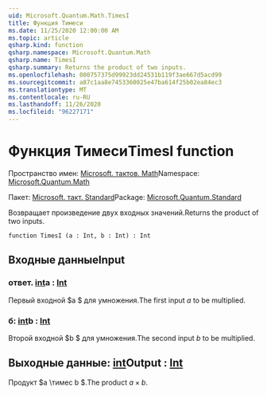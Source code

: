 ```yaml
---
uid: Microsoft.Quantum.Math.TimesI
title: Функция Тимеси
ms.date: 11/25/2020 12:00:00 AM
ms.topic: article
qsharp.kind: function
qsharp.namespace: Microsoft.Quantum.Math
qsharp.name: TimesI
qsharp.summary: Returns the product of two inputs.
ms.openlocfilehash: 000757375d99923dd24531b119f3ae667d5acd99
ms.sourcegitcommit: a87c1aa8e7453360025e47ba614f25b02ea84ec3
ms.translationtype: MT
ms.contentlocale: ru-RU
ms.lasthandoff: 11/26/2020
ms.locfileid: "96227171"
---
```

# <a name="timesi-function"></a><span data-ttu-id="7c442-102">Функция Тимеси</span><span class="sxs-lookup"><span data-stu-id="7c442-102">TimesI function</span></span>

<span data-ttu-id="7c442-103">Пространство имен: [Microsoft. тактов. Math](xref:Microsoft.Quantum.Math)</span><span class="sxs-lookup"><span data-stu-id="7c442-103">Namespace: [Microsoft.Quantum.Math](xref:Microsoft.Quantum.Math)</span></span>

<span data-ttu-id="7c442-104">Пакет: [Microsoft. такт. Standard](https://nuget.org/packages/Microsoft.Quantum.Standard)</span><span class="sxs-lookup"><span data-stu-id="7c442-104">Package: [Microsoft.Quantum.Standard](https://nuget.org/packages/Microsoft.Quantum.Standard)</span></span>


<span data-ttu-id="7c442-105">Возвращает произведение двух входных значений.</span><span class="sxs-lookup"><span data-stu-id="7c442-105">Returns the product of two inputs.</span></span>

```qsharp
function TimesI (a : Int, b : Int) : Int
```


## <a name="input"></a><span data-ttu-id="7c442-106">Входные данные</span><span class="sxs-lookup"><span data-stu-id="7c442-106">Input</span></span>

### <a name="a--int"></a><span data-ttu-id="7c442-107">ответ. [int](xref:microsoft.quantum.lang-ref.int)</span><span class="sxs-lookup"><span data-stu-id="7c442-107">a : [Int](xref:microsoft.quantum.lang-ref.int)</span></span>

<span data-ttu-id="7c442-108">Первый входной $a $ для умножения.</span><span class="sxs-lookup"><span data-stu-id="7c442-108">The first input $a$ to be multiplied.</span></span>


### <a name="b--int"></a><span data-ttu-id="7c442-109">б: [int](xref:microsoft.quantum.lang-ref.int)</span><span class="sxs-lookup"><span data-stu-id="7c442-109">b : [Int](xref:microsoft.quantum.lang-ref.int)</span></span>

<span data-ttu-id="7c442-110">Второй входной $b $ для умножения.</span><span class="sxs-lookup"><span data-stu-id="7c442-110">The second input $b$ to be multiplied.</span></span>



## <a name="output--int"></a><span data-ttu-id="7c442-111">Выходные данные: [int](xref:microsoft.quantum.lang-ref.int)</span><span class="sxs-lookup"><span data-stu-id="7c442-111">Output : [Int](xref:microsoft.quantum.lang-ref.int)</span></span>

<span data-ttu-id="7c442-112">Продукт $a \тимес b $.</span><span class="sxs-lookup"><span data-stu-id="7c442-112">The product $a \times b$.</span></span>